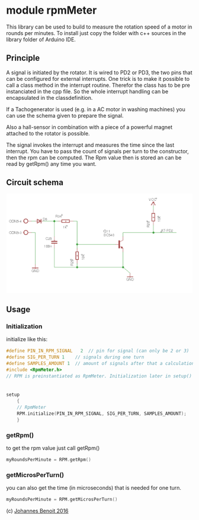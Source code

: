 # module rpmMeter #

This library can be used to build to measure the rotation speed of a motor in  rounds per minutes. 
To install just copy the folder with c++ sources in the library folder of Arduino IDE.

## Principle ##

A signal is initiated by the rotator. It is wired to PD2 or PD3, the two pins that can be configured for external interrupts.
One trick is to make it possible to call a class method in the interrupt routine. Therefor the class has to be pre instanciated in the cpp file. So the whole interrupt handling can be encapsulated in the classdefinition.

If a Tachogenerator is used (e.g. in a AC motor in washing machines) you can use the schema given to prepare the signal. 

Also a hall-sensor in combination with a piece of a powerful magnet attached to the rotator is possible. 

The signal invokes the interrupt and measures the time since the last interrupt. 
You have to pass the count of signals per turn to the constructor, then the rpm can be computed. 
The Rpm value then is stored an can be read by getRpm() any time you want.

## Circuit schema ##

![graphic](https://github.com/benoitjoh/rpmMeter/blob/master/schema_rpm_tachogenerator.png)

## Usage ##

### Initialization
initialize like this:

```c++
#define PIN_IN_RPM_SIGNAL   2  // pin for signal (can only be 2 or 3) 
#define SIG_PER_TURN 1    // signals during one turn
#define SAMPLES_AMOUNT 1  // amount of signals after that a calculation is done
#include <RpmMeter.h>
// RPM is preinstantiated as RpmMeter. Initialization later in setup()


setup
    {
    // RpmMeter
    RPM.initialize(PIN_IN_RPM_SIGNAL, SIG_PER_TURN, SAMPLES_AMOUNT); 
    }
```

### getRpm() ###

to get the rpm value just call getRpm()

```c++
myRoundsPerMinute = RPM.getRpm()
```
### getMicrosPerTurn() ###

you can also get the time (in microseconds) that is needed for one turn.

```c++
myRoundsPerMinute = RPM.getMicrosPerTurn()
```



(c) [Johannes Benoit 2016](mailto:jbenoit@t-online.de)


